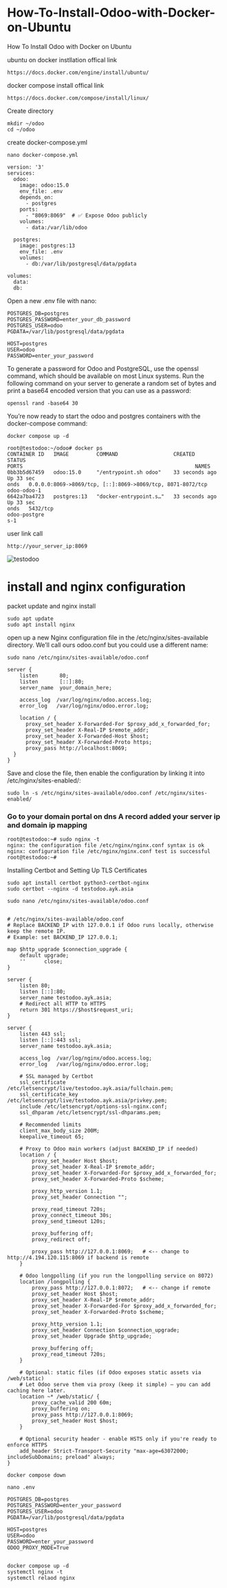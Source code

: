 # How-To-Install-Odoo-with-Docker-on-Ubuntu
How To Install Odoo with Docker on Ubuntu

ubuntu on docker instllation offical link 
```
https://docs.docker.com/engine/install/ubuntu/
```
docker compose install offical link
```
https://docs.docker.com/compose/install/linux/
```
Create directory
```
mkdir ~/odoo
cd ~/odoo
```
create docker-compose.yml 
```
nano docker-compose.yml
```
```
version: '3'
services:
  odoo:
    image: odoo:15.0
    env_file: .env
    depends_on:
      - postgres
    ports:
      - "8069:8069"  # ✅ Expose Odoo publicly
    volumes:
      - data:/var/lib/odoo

  postgres:
    image: postgres:13
    env_file: .env
    volumes:
      - db:/var/lib/postgresql/data/pgdata

volumes:
  data:
  db:
```
Open a new .env file with nano:
```
POSTGRES_DB=postgres
POSTGRES_PASSWORD=enter_your_db_password
POSTGRES_USER=odoo
PGDATA=/var/lib/postgresql/data/pgdata

HOST=postgres
USER=odoo
PASSWORD=enter_your_password

```
To generate a password for Odoo and PostgreSQL, use the openssl command, which should be available on most Linux systems. Run the following command on your server to generate a random set of bytes and print a base64 encoded version that you can use as a password:
```
openssl rand -base64 30
```
You’re now ready to start the odoo and postgres containers with the docker-compose command:
```
docker compose up -d
```
```
root@testodoo:~/odoo# docker ps
CONTAINER ID   IMAGE         COMMAND                  CREATED          STATUS                                                                                                                       PORTS                                                        NAMES
0bb3b5d67459   odoo:15.0     "/entrypoint.sh odoo"    33 seconds ago   Up 33 sec                                                                                                             onds   0.0.0.0:8069->8069/tcp, [::]:8069->8069/tcp, 8071-8072/tcp   odoo-odoo-1
6642a7ba4723   postgres:13   "docker-entrypoint.s…"   33 seconds ago   Up 33 sec                                                                                                             onds   5432/tcp                                                     odoo-postgre                                                                                                             s-1
```
user link call 
```
http://your_server_ip:8069
```
![testodoo](testodoo.PNG)

# install and nginx configuration
packet update and nginx install 
```
sudo apt update
sudo apt install nginx
```
open up a new Nginx configuration file in the /etc/nginx/sites-available directory. We’ll call ours odoo.conf but you could use a different name:
```
sudo nano /etc/nginx/sites-available/odoo.conf
```
```
server {
    listen       80;
    listen       [::]:80;
    server_name  your_domain_here;

    access_log  /var/log/nginx/odoo.access.log;
    error_log   /var/log/nginx/odoo.error.log;

    location / {
      proxy_set_header X-Forwarded-For $proxy_add_x_forwarded_for;
      proxy_set_header X-Real-IP $remote_addr;
      proxy_set_header X-Forwarded-Host $host;
      proxy_set_header X-Forwarded-Proto https;
      proxy_pass http://localhost:8069;
  }
}
```

Save and close the file, then enable the configuration by linking it into /etc/nginx/sites-enabled/:
```
sudo ln -s /etc/nginx/sites-available/odoo.conf /etc/nginx/sites-enabled/
```
### Go to your domain portal on dns A record added your server ip and domain ip mapping

```
root@testodoo:~# sudo nginx -t
nginx: the configuration file /etc/nginx/nginx.conf syntax is ok
nginx: configuration file /etc/nginx/nginx.conf test is successful
root@testodoo:~#

```
Installing Certbot and Setting Up TLS Certificates
```
sudo apt install certbot python3-certbot-nginx
sudo certbot --nginx -d testodoo.ayk.asia

sudo nano /etc/nginx/sites-available/odoo.conf


# /etc/nginx/sites-available/odoo.conf
# Replace BACKEND_IP with 127.0.0.1 if Odoo runs locally, otherwise keep the remote IP.
# Example: set BACKEND_IP 127.0.0.1;

map $http_upgrade $connection_upgrade {
    default upgrade;
    ''      close;
}

server {
    listen 80;
    listen [::]:80;
    server_name testodoo.ayk.asia;
    # Redirect all HTTP to HTTPS
    return 301 https://$host$request_uri;
}

server {
    listen 443 ssl;
    listen [::]:443 ssl;
    server_name testodoo.ayk.asia;

    access_log  /var/log/nginx/odoo.access.log;
    error_log   /var/log/nginx/odoo.error.log;

    # SSL managed by Certbot
    ssl_certificate /etc/letsencrypt/live/testodoo.ayk.asia/fullchain.pem;
    ssl_certificate_key /etc/letsencrypt/live/testodoo.ayk.asia/privkey.pem;
    include /etc/letsencrypt/options-ssl-nginx.conf;
    ssl_dhparam /etc/letsencrypt/ssl-dhparams.pem;

    # Recommended limits
    client_max_body_size 200M;
    keepalive_timeout 65;

    # Proxy to Odoo main workers (adjust BACKEND_IP if needed)
    location / {
        proxy_set_header Host $host;
        proxy_set_header X-Real-IP $remote_addr;
        proxy_set_header X-Forwarded-For $proxy_add_x_forwarded_for;
        proxy_set_header X-Forwarded-Proto $scheme;

        proxy_http_version 1.1;
        proxy_set_header Connection "";

        proxy_read_timeout 720s;
        proxy_connect_timeout 30s;
        proxy_send_timeout 120s;

        proxy_buffering off;
        proxy_redirect off;

        proxy_pass http://127.0.0.1:8069;   # <-- change to http://4.194.120.115:8069 if backend is remote
    }

    # Odoo longpolling (if you run the longpolling service on 8072)
    location /longpolling {
        proxy_pass http://127.0.0.1:8072;   # <-- change if remote
        proxy_set_header Host $host;
        proxy_set_header X-Real-IP $remote_addr;
        proxy_set_header X-Forwarded-For $proxy_add_x_forwarded_for;
        proxy_set_header X-Forwarded-Proto $scheme;

        proxy_http_version 1.1;
        proxy_set_header Connection $connection_upgrade;
        proxy_set_header Upgrade $http_upgrade;

        proxy_buffering off;
        proxy_read_timeout 720s;
    }

    # Optional: static files (if Odoo exposes static assets via /web/static)
    # Let Odoo serve them via proxy (keep it simple) — you can add caching here later.
    location ~* /web/static/ {
        proxy_cache_valid 200 60m;
        proxy_buffering on;
        proxy_pass http://127.0.0.1:8069;
        proxy_set_header Host $host;
    }

    # Optional security header - enable HSTS only if you're ready to enforce HTTPS
    add_header Strict-Transport-Security "max-age=63072000; includeSubDomains; preload" always;
}

```

```
docker compose down
```

```
nano .env
```

```
POSTGRES_DB=postgres
POSTGRES_PASSWORD=enter_your_password
POSTGRES_USER=odoo
PGDATA=/var/lib/postgresql/data/pgdata

HOST=postgres
USER=odoo
PASSWORD=enter_your_password
ODOO_PROXY_MODE=True


```
```
docker compose up -d
systemctl nginx -t 
systemctl relaod nginx
```







